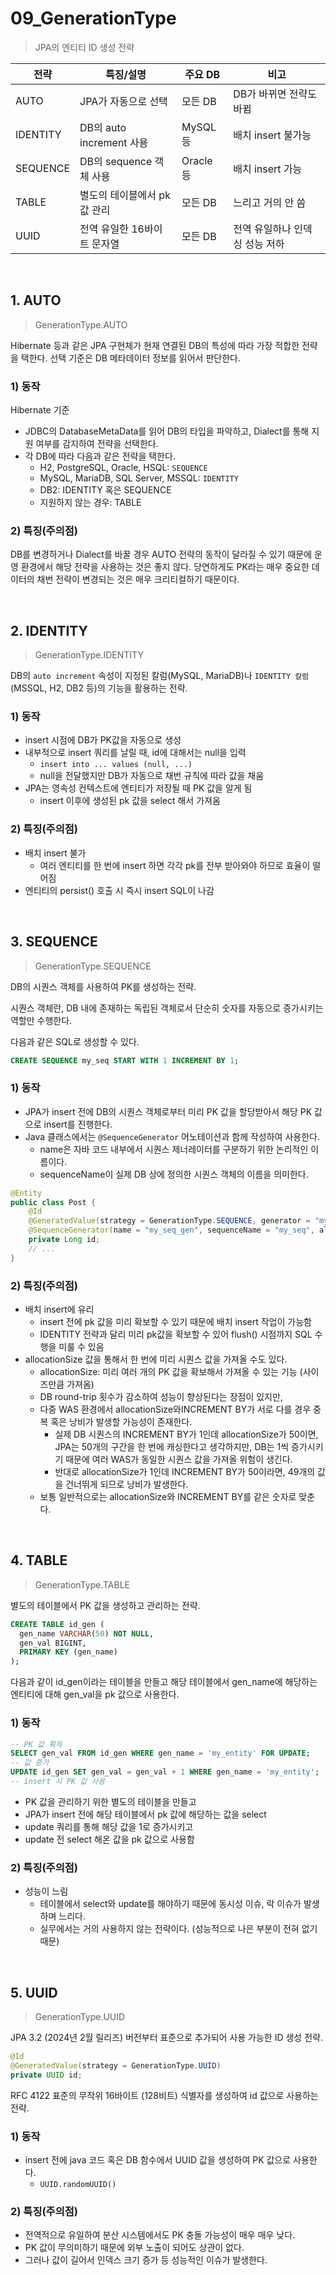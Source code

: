# 09_GenerationType

> JPA의 엔티티 ID 생성 전략

| 전략     | 특징/설명                    | 주요 DB   | 비고                           |
| -------- | ---------------------------- | --------- | ------------------------------ |
| AUTO     | JPA가 자동으로 선택          | 모든 DB   | DB가 바뀌면 전략도 바뀜        |
| IDENTITY | DB의 auto increment 사용     | MySQL 등  | 배치 insert 불가능             |
| SEQUENCE | DB의 sequence 객체 사용      | Oracle 등 | 배치 insert 가능               |
| TABLE    | 별도의 테이블에서 pk 값 관리 | 모든 DB   | 느리고 거의 안 씀              |
| UUID     | 전역 유일한 16바이트 문자열  | 모든 DB   | 전역 유일하나 인덱싱 성능 저하 |

<br>

## 1. AUTO

> GenerationType.AUTO

Hibernate 등과 같은 JPA 구현체가 현재 연결된 DB의 특성에 따라 가장 적합한 전략을 택한다. 선택 기준은 DB 메타데이터 정보를 읽어서 판단한다.

### 1) 동작

Hibernate 기준

- JDBC의 DatabaseMetaData를 읽어 DB의 타입을 파악하고, Dialect를 통해 지원 여부를 감지하여 전략을 선택한다.
- 각 DB에 따라 다음과 같은 전략을 택한다.
  - H2, PostgreSQL, Oracle, HSQL: `SEQUENCE`
  - MySQL, MariaDB, SQL Server, MSSQL: `IDENTITY`
  - DB2: IDENTITY 혹은 SEQUENCE
  - 지원하지 않는 경우: TABLE

### 2) 특징(주의점)

DB를 변경하거나 Dialect를 바꿀 경우 AUTO 전략의 동작이 달라질 수 있기 때문에 운영 환경에서 해당 전략을 사용하는 것은 좋지 않다. 당연하게도 PK라는 매우 중요한 데이터의 채번 전략이 변경되는 것은 매우 크리티컬하기 때문이다.

<br>

## 2. IDENTITY

> GenerationType.IDENTITY

DB의 `auto increment` 속성이 지정된 칼럼(MySQL, MariaDB)나 `IDENTITY 칼럼`(MSSQL, H2, DB2 등)의 기능을 활용하는 전략.

### 1) 동작

- insert 시점에 DB가 PK값을 자동으로 생성
- 내부적으로 insert 쿼리를 날릴 때, id에 대해서는 null을 입력
  - `insert into ... values (null, ...)`
  - null을 전달했지만 DB가 자동으로 채번 규칙에 따라 값을 채움
- JPA는 영속성 컨텍스트에 엔티티가 저장될 때 PK 값을 알게 됨
  - insert 이후에 생성된 pk 값을 select 해서 가져옴

### 2) 특징(주의점)

- 배치 insert 불가
  - 여러 엔티티를 한 번에 insert 하면 각각 pk를 전부 받아와야 하므로 효율이 떨어짐
- 엔티티의 persist() 호출 시 즉시 insert SQL이 나감

<br>

## 3. SEQUENCE

> GenerationType.SEQUENCE

DB의 시퀀스 객체를 사용하여 PK를 생성하는 전략.

시퀀스 객체란, DB 내에 존재하는 독립된 객체로서 단순히 숫자를 자동으로 증가시키는 역할만 수행한다.

다음과 같은 SQL로 생성할 수 있다.

```sql
CREATE SEQUENCE my_seq START WITH 1 INCREMENT BY 1;
```

### 1) 동작

- JPA가 insert 전에 DB의 시퀀스 객체로부터 미리 PK 값을 할당받아서 해당 PK 값으로 insert를 진행한다.
- Java 클래스에서는 `@SequenceGenerator` 어노테이션과 함께 작성하여 사용한다.
  - name은 자바 코드 내부에서 시퀀스 제너레이터를 구분하기 위한 논리적인 이름이다.
  - sequenceName이 실제 DB 상에 정의한 시퀀스 객체의 이름을 의미한다.

```java
@Entity
public class Post {
    @Id
    @GeneratedValue(strategy = GenerationType.SEQUENCE, generator = "my_seq_gen")
    @SequenceGenerator(name = "my_seq_gen", sequenceName = "my_seq", allocationSize = 1)
    private Long id;
    // ...
}
```

### 2) 특징(주의점)

- 배치 insert에 유리
  - insert 전에 pk 값을 미리 확보할 수 있기 때문에 배치 insert 작업이 가능함
  - IDENTITY 전략과 달리 미리 pk값을 확보할 수 있어 flush() 시점까지 SQL 수행을 미룰 수 있음
- allocationSize 값을 통해서 한 번에 미리 시퀀스 값을 가져올 수도 있다.
  - allocationSize: 미리 여러 개의 PK 값을 확보해서 가져올 수 있는 기능 (사이즈만큼 가져옴)
  - DB round-trip 횟수가 감소하여 성능이 향상된다는 장점이 있지만,
  - 다중 WAS 환경에서 allocationSize와INCREMENT BY가 서로 다를 경우 중복 혹은 낭비가 발생할 가능성이 존재한다.
    - 실제 DB 시퀀스의 INCREMENT BY가 1인데 allocationSize가 50이면, JPA는 50개의 구간을 한 번에 캐싱한다고 생각하지만, DB는 1씩 증가시키기 때문에 여러 WAS가 동일한 시퀀스 값을 가져올 위험이 생긴다.
    - 반대로 allocationSize가 1인데 INCREMENT BY가 50이라면, 49개의 값을 건너뛰게 되므로 낭비가 발생한다.
  - 보통 일반적으로는 allocationSize와 INCREMENT BY를 같은 숫자로 맞춘다.

<br>

## 4. TABLE

> GenerationType.TABLE

별도의 테이블에서 PK 값을 생성하고 관리하는 전략.

```sql
CREATE TABLE id_gen (
  gen_name VARCHAR(50) NOT NULL,
  gen_val BIGINT,
  PRIMARY KEY (gen_name)
);
```

다음과 같이 id_gen이라는 테이블을 만들고 해당 테이블에서 gen_name에 해당하는 엔티티에 대해 gen_val을 pk 값으로 사용한다.

### 1) 동작

```sql
-- PK 값 획득
SELECT gen_val FROM id_gen WHERE gen_name = 'my_entity' FOR UPDATE;
-- 값 증가
UPDATE id_gen SET gen_val = gen_val + 1 WHERE gen_name = 'my_entity';
-- insert 시 PK 값 사용
```

- PK 값을 관리하기 위한 별도의 테이블을 만들고
- JPA가 insert 전에 해당 테이블에서 pk 값에 해당하는 값을 select
- update 쿼리를 통해 해당 값을 1로 증가시키고
- update 전 select 해온 값을 pk 값으로 사용함

### 2) 특징(주의점)

- 성능이 느림
  - 테이블에서 select와 update를 해야하기 때문에 동시성 이슈, 락 이슈가 발생하며 느리다.
  - 실무에서는 거의 사용하지 않는 전략이다. (성능적으로 나은 부분이 전혀 없기 때문)

<br>

## 5. UUID

> GenerationType.UUID

JPA 3.2 (2024년 2월 릴리즈) 버전부터 표준으로 추가되어 사용 가능한 ID 생성 전략.

```java
@Id
@GeneratedValue(strategy = GenerationType.UUID)
private UUID id;
```

RFC 4122 표준의 무작위 16바이트 (128비트) 식별자를 생성하여 id 값으로 사용하는 전략.

### 1) 동작

- insert 전에 java 코드 혹은 DB 함수에서 UUID 값을 생성하여 PK 값으로 사용한다.
  - `UUID.randomUUID()`

### 2) 특징(주의점)

- 전역적으로 유일하여 분산 시스템에서도 PK 충돌 가능성이 매우 매우 낮다.
- PK 값이 무의미하기 때문에 외부 노출이 되어도 상관이 없다.
- 그러나 값이 길어서 인덱스 크기 증가 등 성능적인 이슈가 발생한다.

